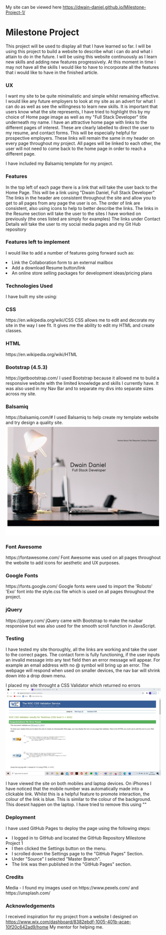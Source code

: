 My site can be viewed here https://dwain-daniel.github.io/Milestone-Project-1/ 

<h1>Milestone Project</h1>

This project will be used to display all that I have learned so far. I will be using this project to build a website to describe what i can do and what i attain to do in the future. 
I will be using this website continuously as I learn new skills and adding new features progressively. At this moment in time i may not have all the skills
I would like to have to incorporate all the features that i would like to have in the finished article.

<h3>UX</h3>

I want my site to be quite minimalistic and simple whilst remaining effective. 
I would like any future employers to look at my site as an advert for what I can do as well as see the willingness to learn new skills.
It is important that users know what the site represents, I have tried to highlight this by my choice of Home page image as well as 
my "Full Stack Developer" title underneath my name. 
I have an attractive home page with links to the different pages of interest. These are clearly labelled to direct the user to my resume, and contact forms. This will be 
especially helpful for prospective employers. 
These links will remain the same in my header on every page throughout my project. All pages will be linked to each other, the user will not need to come back to the home page in order to reach a different page. 

I have included my Balsamiq template for my project. 

<h3>Features</h3>

In the top left of each page there is a link that will take the user back to the Home Page. This will be a link using "Dwain Daniel, Full Stack Developer"
The links in the header are consistent throughout the site and allow you to get to all pages from any page the user is on. The order of link are consistent, also using icons to 
help to better describe the links.
The links in the Resume section will take the user to the sites I have worked on previously (the ones listed are simply for examples)
The links under Contact Details will take the user to my social media pages and my Git Hub repository


<h3>Features left to implement</h3>

I would like to add a number of features going forward such as: <br>
<li>Link the Collaboration form to an external mailbox</li>
<li>Add a download Resume button/link</li>
<li>An online store selling packages for development ideas/pricing plans</li>

<h3> Technologies Used </h3>

I have built my site using: 

<h3>CSS</h3> https://en.wikipedia.org/wiki/CSS 
CSS allows me to edit and decorate my site in the way I see fit. It gives me the ability to edit my HTML and create classes.

<h3>HTML</h3> https://en.wikipedia.org/wiki/HTML 

<h3>Bootstrap (4.5.3)</h3> https://getbootstrap.com/ 
I used Bootstrap because it allowed me to build a responsive website with the limited knowledge and skills I currently have. It was also used in my Nav Bar and
to separate my divs into separate sizes across my site. 

<h3>Balsamiq</h3> https://balsamiq.com/# 
I used Balsamiq to help create my template website and try design a quality site. <img src="assets/balsamiq/wireframe.pdf">

<h3>Font Awesome</h3> https://fontawesome.com/ 
Font Awesome was used on all pages throughout the website to add icons for aesthetic and UX purposes.

<h3>Google Fonts</h3> https://fonts.google.com/
Google fonts were used to import the 'Roboto' 'Exo' font into the style.css file which is used on all pages throughout the project.

<h3>jQuery</h3> https://jquery.com/ 
jQuery came with Bootstrap to make the navbar responsive but was also used for the smooth scroll function in JavaScript.

<h3>Testing</h3> 

I have tested my site thoroughly, all the links are working and take the user to the correct pages. 
The contact form is fully functioning, if the user inputs an invalid message into any text field then an error message will appear. For example an 
email address with no @ symbol will bring up an error.
The webpage will respond when used on smaller devices, the nav bar will shrink down into a drop down menu. 

I placed my site throught a CSS Validator which returned no errors <img src="assets/images/CSSValidator.JPG"> 

I have viewed the site on both mobiles and laptop devices. On iPhones I have noticed that the mobile number was automatically made into a clickable link.
Whilst this is a helpful feature to promote interaction, the colour of the link is blue. This is similar to the colour of the background. This doesnt happen on the laptop.
I have tried to remove this using "<meta name="format-detection" content="telephone=no">"

<h3>Deployment</h3>

I have used GitHub Pages to deploy the page using the following steps:

<li>I logged in to GitHub and located the GitHub Repository Milestone Project 1</li>
<li>I then clicked the Settings button on the menu.</li>
<li>I scrolled down the Settings page to the "GitHub Pages" Section.</li>
<li>Under "Source" I selected "Master Branch".</li>
<li>The link was then published in the "GitHub Pages" section.</li>

<h3>Credits</h3>
Media - I found my images used on https://www.pexels.com/ and https://unsplash.com/  

<h3>Acknowledgements</h3> 

I received inspiration for my project from a website I designed on https://www.wix.com/dashboard/8382ebdf-1005-401b-acae-10f20c642ad9/home
My mentor for helping me. 
